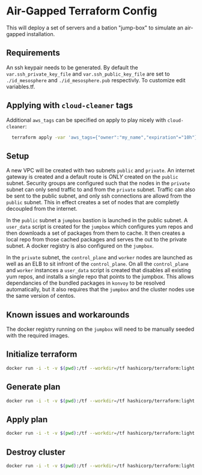 # Air-Gapped Terraform Config

This will deploy a set of servers and a bation "jump-box" to simulate an
air-gapped installation. 

## Requirements

An ssh keypair needs to be generated. By default the
`var.ssh_private_key_file` and `var.ssh_public_key_file` are set to
`./id_mesosphere` and `./id_mesosphere.pub` respectivly. To customize edit variables.tf.

## Applying with `cloud-cleaner` tags

Additional `aws_tags` can be specified on apply to play nicely with
`cloud-cleaner`:

```bash
  terraform apply -var 'aws_tags={"owner":"my_name","expiration"="10h"}' ag.tfplan
```

## Setup

A new VPC will be created with two subnets `public` and `private`. An internet
gateway is created and a default route is *ONLY* created on the `public`
subnet. Security groups are configured such that the nodes in the `private`
subnet can only send traffic to and from the `private` subnet. Traffic can
also be sent to the public subnet, and only ssh connections are allowd from
the `public` subnet. This in effect creates a set of nodes that are completly
decoupled from the internet.

In the `public` subnet a `jumpbox` bastion is launched in the public subnet. A
`user_data` script is created for the `jumpbox` which configures yum repos and
then downloads a set of packages from them to cache. It then creates a local
repo from those cached packages and serves the out to the private subnet. A
docker registry is also configured on the `jumpbox`.

In the `private` subnet, the `control_plane` and `worker` nodes are launched as
well as an ELB to sit infront of the `control_plane`. On all the
`control_plane` and `worker` instances a `user_data` script is created that
disables all existing yum repos, and installs a single repo that points to
the jumpbox. This allows dependancies of the bundled packages in `konvoy` to
be resolved automatically, but it also requires that the `jumpbox` and the
cluster nodes use the same version of centos.

## Known issues and workarounds

The docker registry running on the `jumpbox` will need to be manually seeded
with the required images.

## Initialize terraform
```bash
docker run -i -t -v $(pwd):/tf --workdir=/tf hashicorp/terraform:light init
```

## Generate plan
```bash
docker run -i -t -v $(pwd):/tf --workdir=/tf hashicorp/terraform:light plan -out=ag.tfplan
```

## Apply plan
```bash
docker run -i -t -v $(pwd):/tf --workdir=/tf hashicorp/terraform:light apply ag.tfplan
```

## Destroy cluster
```bash
docker run -i -t -v $(pwd):/tf --workdir=/tf hashicorp/terraform:light destroy --force
```
